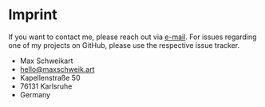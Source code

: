 # Imprint
If you want to contact me, please reach out via [e-mail](mailto:hello@maxschweik.art).
For issues regarding one of my projects on GitHub, please use the respective issue tracker.

- Max Schweikart
- [hello@maxschweik.art](mailto:hello@maxschweik.art)
- Kapellenstraße 50
- 76131 Karlsruhe
- Germany
